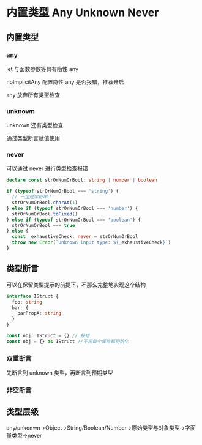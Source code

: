 # 内置类型 Any Unknown Never

## 内置类型

### any

let 与函数参数等具有隐性 any

noImplicitAny 配置隐性 any 是否报错，推荐开启

any 放弃所有类型检查

### unknown

unknown 还有类型检查

通过类型断言赋值使用

### never

可以通过 never 进行类型检查报错

```ts
declare const strOrNumOrBool: string | number | boolean

if (typeof strOrNumOrBool === 'string') {
  // 一定是字符串！
  strOrNumOrBool.charAt(1)
} else if (typeof strOrNumOrBool === 'number') {
  strOrNumOrBool.toFixed()
} else if (typeof strOrNumOrBool === 'boolean') {
  strOrNumOrBool === true
} else {
  const _exhaustiveCheck: never = strOrNumOrBool
  throw new Error(`Unknown input type: ${_exhaustiveCheck}`)
}
```

## 类型断言

可以在保留类型提示的前提下，不那么完整地实现这个结构

```ts
interface IStruct {
  foo: string
  bar: {
    barPropA: string
  }
}

const obj: IStruct = {} // 报错
const obj = {} as IStruct //不用每个属性都初始化
```

### 双重断言

先断言到 unknown 类型，再断言到预期类型

### 非空断言

## 类型层级

any/unkonwn->Object->String/Boolean/Number->原始类型与对象类型->字面量类型->never
